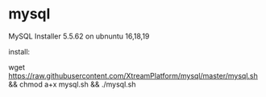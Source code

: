 # mysql


MySQL Installer 5.5.62 on ubnuntu 16,18,19


install:

   wget https://raw.githubusercontent.com/XtreamPlatform/mysql/master/mysql.sh && chmod a+x mysql.sh && ./mysql.sh
 
 
